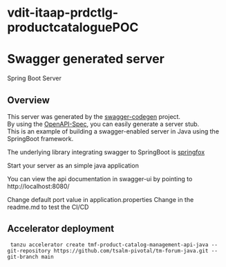 
# vdit-itaap-prdctlg-productcataloguePOC


# Swagger generated server

Spring Boot Server 


## Overview  
This server was generated by the [swagger-codegen](https://github.com/swagger-api/swagger-codegen) project.  
By using the [OpenAPI-Spec](https://github.com/swagger-api/swagger-core), you can easily generate a server stub.  
This is an example of building a swagger-enabled server in Java using the SpringBoot framework.  

The underlying library integrating swagger to SpringBoot is [springfox](https://github.com/springfox/springfox)  

Start your server as an simple java application  

You can view the api documentation in swagger-ui by pointing to  
http://localhost:8080/  


Change default port value in application.properties
Change in the readme.md to test the CI/CD

## Accelerator deployment
```
 tanzu accelerator create tmf-product-catalog-management-api-java --git-repository https://github.com/tsalm-pivotal/tm-forum-java.git --git-branch main
```

